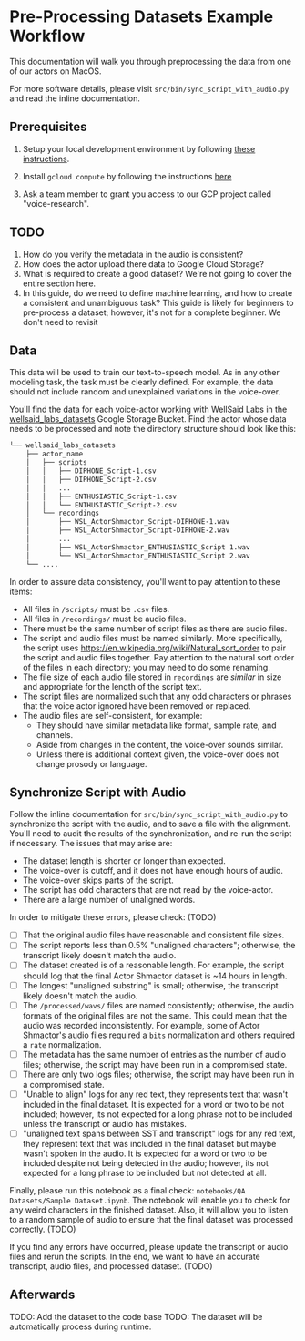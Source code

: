 # Pre-Processing Datasets Example Workflow

This documentation will walk you through preprocessing the data from one of our actors on MacOS.

For more software details, please visit `src/bin/sync_script_with_audio.py` and read the inline
documentation.

## Prerequisites

1. Setup your local development environment by following [these instructions](LOCAL_SETUP.md).

2. Install `gcloud compute` by following the instructions
   [here](https://cloud.google.com/compute/docs/gcloud-compute/)

3. Ask a team member to grant you access to our GCP project called "voice-research".

## TODO

1. How do you verify the metadata in the audio is consistent?
2. How does the actor upload there data to Google Cloud Storage?
3. What is required to create a good dataset? We're not going to cover the entire section here.
4. In this guide, do we need to define machine learning, and how to create a consistent and
    unambiguous task? This guide is likely for beginners to pre-process a dataset; however, it's not
    for a complete beginner. We don't need to revisit

## Data

This data will be used to train our text-to-speech model. As in any other modeling task, the task
must be clearly defined. For example, the data should not include random and unexplained variations
in the voice-over.

You'll find the data for each voice-actor working with WellSaid Labs in the
[wellsaid_labs_datasets](https://console.cloud.google.com/storage/browser/wellsaid_labs_datasets;tab=objects?project=voice-research-255602&prefix=)
Google Storage Bucket. Find the actor whose data needs to be processed and note the directory
structure should look like this:

```bash
└── wellsaid_labs_datasets
    ├── actor_name
    │   ├── scripts
    │   │   ├── DIPHONE_Script-1.csv
    │   │   ├── DIPHONE_Script-2.csv
    │   │   ...
    │   │   ├── ENTHUSIASTIC_Script-1.csv
    │   │   └── ENTHUSIASTIC_Script-2.csv
    │   └── recordings
    │       ├── WSL_ActorShmactor_Script-DIPHONE-1.wav
    │       ├── WSL_ActorShmactor_Script-DIPHONE-2.wav
    │       ...
    │       ├── WSL_ActorShmactor_ENTHUSIASTIC_Script 1.wav
    │       └── WSL_ActorShmactor_ENTHUSIASTIC_Script 2.wav
    └── ....
```

In order to assure data consistency, you'll want to pay attention to these items:

- All files in `/scripts/` must be `.csv` files.
- All files in `/recordings/` must be audio files.
- There must be the same number of script files as there are audio files.
- The script and audio files must be named similarly. More specifically, the script uses
  https://en.wikipedia.org/wiki/Natural_sort_order to pair the script and audio files together.
  Pay attention to the natural sort order of the files in each directory; you may need to do some
  renaming.
- The file size of each audio file stored in `recordings` are _similar_ in size and appropriate for
  the length of the script text.
- The script files are normalized such that any odd characters or phrases that the voice actor
  ignored have been removed or replaced.
- The audio files are self-consistent, for example:
  - They should have similar metadata like format, sample rate, and channels.
  - Aside from changes in the content, the voice-over sounds similar.
  - Unless there is additional context given, the voice-over does not change prosody or language.

## Synchronize Script with Audio

Follow the inline documentation for `src/bin/sync_script_with_audio.py` to synchronize the script
with the audio, and to save a file with the alignment. You'll need to audit the results of the
synchronization, and re-run the script if necessary. The issues that may arise are:

- The dataset length is shorter or longer than expected.
- The voice-over is cutoff, and it does not have enough hours of audio.
- The voice-over skips parts of the script.
- The script has odd characters that are not read by the voice-actor.
- There are a large number of unaligned words.

In order to mitigate these errors, please check: (TODO)

- [ ] That the original audio files have reasonable and consistent file sizes.
- [ ] The script reports less than 0.5% "unaligned characters"; otherwise, the transcript likely
      doesn't match the audio.
- [ ] The dataset created is of a reasonable length. For example, the script should log that
      the final Actor Shmactor dataset is ~14 hours in length.
- [ ] The longest "unaligned substring" is small; otherwise, the transcript likely doesn't match
      the audio.
- [ ] The `/processed/wavs/` files are named consistently; otherwise, the audio formats of the
      original files are not the same. This could mean that the audio was recorded inconsistently.
      For example, some of Actor Shmactor's audio files required a `bits` normalization and others
      required a `rate` normalization.
- [ ] The metadata has the same number of entries as the number of audio files; otherwise, the
      script may have been run in a compromised state.
- [ ] There are only two logs files; otherwise, the script may have been run in a compromised state.
- [ ] "Unable to align" logs for any red text, they represents text that wasn't included in the
      final dataset. It is expected for a word or two to be not included; however, its not
      expected for a long phrase not to be included unless the transcript or audio has mistakes.
- [ ] "unaligned text spans between SST and transcript" logs for any red text, they represent
      text that was included in the final dataset but maybe wasn't spoken in the audio. It is
      expected for a word or two to be included despite not being detected in the audio; however,
      its not expected for a long phrase to be included but not detected at all.

Finally, please run this notebook as a final check: `notebooks/QA Datasets/Sample Dataset.ipynb`.
The notebook will enable you to check for any weird characters in the finished dataset. Also, it
will allow you to listen to a random sample of audio to ensure that the final dataset was
processed correctly. (TODO)

If you find any errors have occurred, please update the transcript or audio files and rerun the
scripts. In the end, we want to have an accurate transcript, audio files, and processed dataset.
(TODO)

## Afterwards

TODO: Add the dataset to the code base
TODO: The dataset will be automatically process during runtime.
